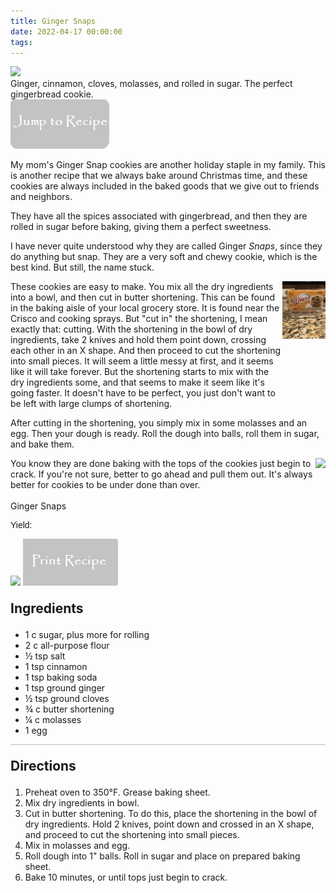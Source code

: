 ```yaml
---
title: Ginger Snaps
date: 2022-04-17 00:00:00
tags:
---
```


<img class="top-image" src="/images/GingerSnaps1.jpg" />
<div class="post-body">
Ginger, cinnamon, cloves, molasses, and rolled in sugar. The perfect gingerbread cookie. 
<br>
<!--more-->

<a href="http://localhost:4000/2022/04/17/GingerSnaps/#recipejump">
<img class="jump-to-recipe" src="/images/JumpToRecipeButton.png" />
</a>

My mom's Ginger Snap cookies are another holiday staple in my family. This is another recipe that we always bake around Christmas time, and these cookies are always included in the baked goods that we give out to friends and neighbors. 

They have all the spices associated with gingerbread, and then they are rolled in sugar before baking, giving them a perfect sweetness. 

I have never quite understood why they are called Ginger *Snaps*, since they do anything but snap. They are a very soft and chewy cookie, which is the best kind. But still, the name stuck. 

<div style="display: flex;">
These cookies are easy to make. You mix all the dry ingredients into a bowl, and then cut in butter shortening. This can be found in the baking aisle of your local grocery store. It is found near the Crisco and cooking sprays. But "cut in" the shortening, I mean exactly that: cutting. With the shortening in the bowl of dry ingredients, take 2 knives and hold them point down, crossing each other in an X shape. And then proceed to cut the shortening into small pieces. It will seem a little messy at first, and it seems like it will take forever. But the shortening starts to mix with the dry ingredients some, and that seems to make it seem like it's going faster. It doesn't have to be perfect, you just don't want to be left with large clumps of shortening.
<div>
    <img class="floating-image" src="/images/ButterCrisco.jpg" />
</div>
</div>

After cutting in the shortening, you simply mix in some molasses and an egg. Then your dough is ready. Roll the dough into balls, roll them in sugar, and bake them. 

<div style="display: flex;">
You know they are done baking with the tops of the cookies just begin to crack. If you're not sure, better to go ahead and pull them out. It's always better for cookies to be under done than over. 
<div>
    <img class="floating-image" src="/images/GingerSnaps2.jpg" />
</div>
</div>

<br>
</div>

<div id="recipejump"></div>
<div id="recipe">
    <div class="recipe-box">
        <div class="recipe-title-box">
            <div>
                <div class="recipe-title-box-title">
                    <div class="recipe-title-box-header">Ginger Snaps</div>
                </div>
                <p class="recipe-title-box-title" style="font-family: Arial;">Yield: </p>
            </div>
            <img class="recipe-title-box-img" src="/images/GingerSnaps1.jpg" />
            <img 
                class="print-recipe" 
                src="/images/PrintRecipeButton.png"   
                onclick="printDIV('recipe')" />
        </div>
        <p style="font-size:150%;"><b>Ingredients</b></p>
        <ul class="post-body">
                <li>1 c sugar, plus more for rolling</li>
                <li>2 c all-purpose flour</li>
                <li>½ tsp salt</li>
                <li>1 tsp cinnamon</li>
                <li>1 tsp baking soda</li>
                <li>1 tsp ground ginger</li>
                <li>½ tsp ground cloves</li>
                <li>¾ c butter shortening</li>
                <li>¼ c molasses</li>
                <li>1 egg</li>
        </ul>
        <hr style="height:1px;background-color:rgb(189, 189, 189) ">
        <p style="font-size:150%;"><b>Directions</b></p>
        <ol class="post-body">
            <li>Preheat oven to 350°F. Grease baking sheet.</li>
            <li>Mix dry ingredients in bowl.</li>
            <li>Cut in butter shortening. To do this, place the shortening in the bowl of dry ingredients. Hold 2 knives, point down and crossed in an X shape, and proceed to cut the shortening into small pieces.</li>
            <li>Mix in molasses and egg.</li>
            <li>Roll dough into 1" balls. Roll in sugar and place on prepared baking sheet.</li>
            <li>Bake 10 minutes, or until tops just begin to crack.</li>
        </ol> 
    </div>
</div>

<br>
